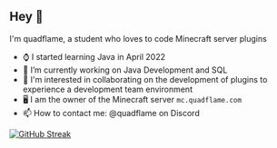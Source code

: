 ## Hey 👋
I'm quadflame, a student who loves to code Minecraft server plugins

- ⌚ I started learning Java in April 2022
- 🔭 I’m currently working on Java Development and SQL
- 👯 I'm interested in collaborating on the development of plugins to experience a development team environment
- 🖥️ I am the owner of the Minecraft server `mc.quadflame.com`
- 📫 How to contact me: @quadflame on Discord

[![GitHub Streak](https://streak-stats.demolab.com?user=quadflame&theme=sunset-gradient&hide_border=true&date_format=j%20M%5B%20Y%5D)](https://git.io/streak-stats)
